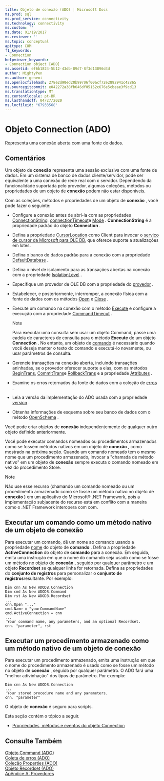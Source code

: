 ```yaml
---
title: Objeto de conexão (ADO) | Microsoft Docs
ms.prod: sql
ms.prod_service: connectivity
ms.technology: connectivity
ms.custom: ''
ms.date: 01/19/2017
ms.reviewer: ''
ms.topic: conceptual
apitype: COM
f1_keywords:
- Connection
helpviewer_keywords:
- Connection object [ADO]
ms.assetid: ef6b1824-5b12-43db-89d7-8f3d13896d4d
author: MightyPen
ms.author: genemi
ms.openlocfilehash: 278e2d90ed20b99706f00acf72e2892941c42865
ms.sourcegitcommit: e042272a38fb646df05152c676e5cbeae3f9cd13
ms.translationtype: MT
ms.contentlocale: pt-BR
ms.lasthandoff: 04/27/2020
ms.locfileid: "67933568"
---
```

# <a name="connection-object-ado"></a>Objeto Connection (ADO)
Representa uma conexão aberta com uma fonte de dados.  
  
## <a name="remarks"></a>Comentários  
 Um objeto de **conexão** representa uma sessão exclusiva com uma fonte de dados. Em um sistema de banco de dados cliente/servidor, pode ser equivalente a uma conexão de rede real com o servidor. Dependendo da funcionalidade suportada pelo provedor, algumas coleções, métodos ou propriedades de um objeto de **conexão** podem não estar disponíveis.  
  
 Com as coleções, métodos e propriedades de um objeto de **conexão** , você pode fazer o seguinte:  
  
-   Configure a conexão antes de abri-la com as propriedades [ConnectionString](../../../ado/reference/ado-api/connectionstring-property-ado.md), [connectionTimeout](../../../ado/reference/ado-api/connectiontimeout-property-ado.md)e [Mode](../../../ado/reference/ado-api/mode-property-ado.md) . **ConnectionString** é a propriedade padrão do objeto **Connection** .  
  
-   Defina a propriedade [CursorLocation](../../../ado/reference/ado-api/cursorlocation-property-ado.md) como Client para invocar o [serviço de cursor da Microsoft para OLE DB](../../../ado/guide/appendixes/microsoft-cursor-service-for-ole-db-ado-service-component.md), que oferece suporte a atualizações em lotes.  
  
-   Defina o banco de dados padrão para a conexão com a propriedade [DefaultDatabase](../../../ado/reference/ado-api/defaultdatabase-property.md) .  
  
-   Defina o nível de isolamento para as transações abertas na conexão com a propriedade [IsolationLevel](../../../ado/reference/ado-api/isolationlevel-property.md) .  
  
-   Especifique um provedor de OLE DB com a propriedade do [provedor](../../../ado/reference/ado-api/provider-property-ado.md) .  
  
-   Estabelecer, e posteriormente, interromper, a conexão física com a fonte de dados com os métodos [Open](../../../ado/reference/ado-api/open-method-ado-connection.md) e [Close](../../../ado/reference/ado-api/close-method-ado.md) .  
  
-   Execute um comando na conexão com o método [Execute](../../../ado/reference/ado-api/execute-method-ado-connection.md) e configure a execução com a propriedade [CommandTimeout](../../../ado/reference/ado-api/commandtimeout-property-ado.md) .  
  
    > [!NOTE]
    >  Para executar uma consulta sem usar um objeto Command, passe uma cadeia de caracteres de consulta para o método **Execute** de um objeto **Connection** . No entanto, um objeto de [comando](../../../ado/reference/ado-api/command-object-ado.md) é necessário quando você deseja manter o texto do comando e executá-lo novamente, ou usar parâmetros de consulta.  
  
-   Gerencie transações na conexão aberta, incluindo transações aninhadas, se o provedor oferecer suporte a elas, com os métodos [BeginTrans](../../../ado/reference/ado-api/begintrans-committrans-and-rollbacktrans-methods-ado.md), [CommitTrans](../../../ado/reference/ado-api/begintrans-committrans-and-rollbacktrans-methods-ado.md)e [RollbackTrans](../../../ado/reference/ado-api/begintrans-committrans-and-rollbacktrans-methods-ado.md) e a propriedade [Attributes](../../../ado/reference/ado-api/attributes-property-ado.md) .  
  
-   Examine os erros retornados da fonte de dados com a coleção de [erros](../../../ado/reference/ado-api/errors-collection-ado.md) .  
  
-   Leia a versão da implementação do ADO usada com a propriedade [version](../../../ado/reference/ado-api/version-property-ado.md) .  
  
-   Obtenha informações de esquema sobre seu banco de dados com o método [OpenSchema](../../../ado/reference/ado-api/openschema-method.md) .  
  
 Você pode criar objetos de **conexão** independentemente de qualquer outro objeto definido anteriormente.  
  
 Você pode executar comandos nomeados ou procedimentos armazenados como se fossem métodos nativos em um objeto de **conexão** , como mostrado na próxima seção. Quando um comando nomeado tem o mesmo nome que um procedimento armazenado, invocar a "chamada de método nativo" em um objeto de **conexão** sempre executa o comando nomeado em vez do procedimento Store.  
  
> [!NOTE]
>  Não use esse recurso (chamando um comando nomeado ou um procedimento armazenado como se fosse um método nativo no objeto de **conexão** ) em um aplicativo do Microsoft® .NET Framework, pois a implementação subjacente do recurso está em conflito com a maneira como o .NET Framework interopera com com.  
  
## <a name="execute-a-command-as-a-native-method-of-a-connection-object"></a>Executar um comando como um método nativo de um objeto de conexão  
 Para executar um comando, dê um nome ao comando usando a propriedade [nome](../../../ado/reference/ado-api/name-property-ado.md) do objeto de **comando** . Defina a propriedade **ActiveConnection** do objeto de **comando** para a conexão. Em seguida, emita uma instrução em que o nome do comando seja usado como se fosse um método no objeto de **conexão** , seguido por qualquer parâmetro e um objeto **Recordset** se qualquer linha for retornada. Defina as propriedades do **conjunto de registros** para personalizar o **conjunto de registros**resultante. Por exemplo:  
  
```  
Dim cnn As New ADODB.Connection  
Dim cmd As New ADODB.Command  
Dim rst As New ADODB.Recordset  
...  
cnn.Open "..."  
cmd.Name = "yourCommandName"  
cmd.ActiveConnection = cnn  
...  
'Your command name, any parameters, and an optional Recordset.  
cnn. "parameter", rst  
```  
  
## <a name="execute-a-stored-procedure-as-a-native-method-of-a-connection-object"></a>Executar um procedimento armazenado como um método nativo de um objeto de conexão  
 Para executar um procedimento armazenado, emita uma instrução em que o nome do procedimento armazenado é usado como se fosse um método no objeto de **conexão** , seguido por qualquer parâmetro. O ADO fará uma "melhor adivinhação" dos tipos de parâmetro. Por exemplo:  
  
```  
Dim cnn As New ADODB.Connection  
...  
'Your stored procedure name and any parameters.  
cnn. "parameter"  
```  
  
 O objeto de **conexão** é seguro para scripts.  
  
 Esta seção contém o tópico a seguir.  
  
-   [Propriedades, métodos e eventos do objeto Connection](../../../ado/reference/ado-api/connection-object-properties-methods-and-events.md)  
  
## <a name="see-also"></a>Consulte Também  
 [Objeto Command (ADO)](../../../ado/reference/ado-api/command-object-ado.md)   
 [Coleta de erros (ADO)](../../../ado/reference/ado-api/errors-collection-ado.md)   
 [Coleção Properties (ADO)](../../../ado/reference/ado-api/properties-collection-ado.md)   
 [Objeto Recordset (ADO)](../../../ado/reference/ado-api/recordset-object-ado.md)   
 [Apêndice A: Provedores](../../../ado/guide/appendixes/appendix-a-providers.md)
